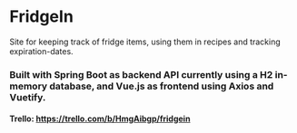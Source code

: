 # FridgeIn
Site for keeping track of fridge items, using them in recipes and tracking expiration-dates. 

### Built with Spring Boot as backend API currently using a H2 in-memory database, and Vue.js as frontend using Axios and Vuetify.

#### Trello: https://trello.com/b/HmgAibgp/fridgein
